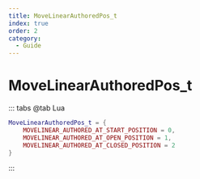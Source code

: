 ```yaml
---
title: MoveLinearAuthoredPos_t
index: true
order: 2
category:
  - Guide
---
```


# MoveLinearAuthoredPos_t
::: tabs
@tab Lua
```lua
MoveLinearAuthoredPos_t = {
    MOVELINEAR_AUTHORED_AT_START_POSITION = 0,
    MOVELINEAR_AUTHORED_AT_OPEN_POSITION = 1,
    MOVELINEAR_AUTHORED_AT_CLOSED_POSITION = 2
}
```
:::